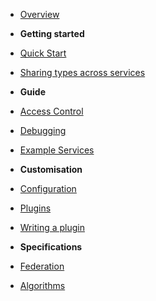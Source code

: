 - [Overview](/)

- **Getting started**
- [Quick Start](/getting-started.md)
- [Sharing types across services](/sharing-types.md)

- **Guide**
- [Access Control](/access-control.md)
- [Debugging](/debugging.md)
- [Example Services](/examples.md)

- **Customisation**
- [Configuration](/configuration.md)
- [Plugins](/plugins.md)
- [Writing a plugin](/write-plugin.md)

- **Specifications**

- [Federation](/federation.md)
- [Algorithms](/algorithms.md)
